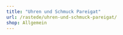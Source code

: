 ```yaml
---
title: "Uhren und Schmuck Pareigat"
url: /rastede/uhren-und-schmuck-pareigat/
shop: Allgemein
---
```

